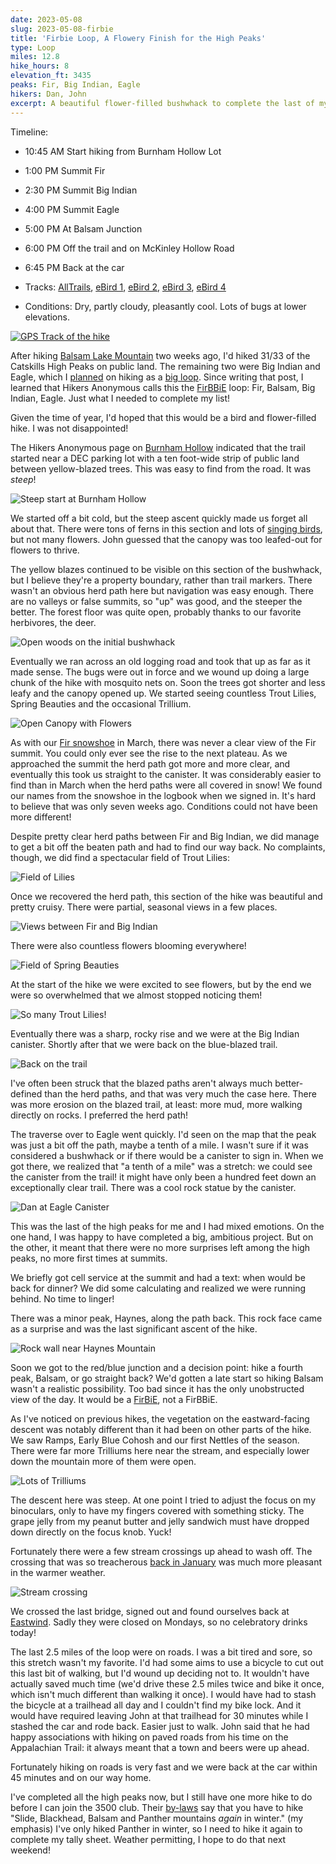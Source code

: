 ```yaml
---
date: 2023-05-08
slug: 2023-05-08-firbie
title: 'Firbie Loop, A Flowery Finish for the High Peaks'
type: Loop
miles: 12.8
hike_hours: 8
elevation_ft: 3435
peaks: Fir, Big Indian, Eagle
hikers: Dan, John
excerpt: A beautiful flower-filled bushwhack to complete the last of my high peaks.
---
```


Timeline:

- 10:45 AM Start hiking from Burnham Hollow Lot
- 1:00 PM Summit Fir
- 2:30 PM Summit Big Indian
- 4:00 PM Summit Eagle
- 5:00 PM At Balsam Junction
- 6:00 PM Off the trail and on McKinley Hollow Road
- 6:45 PM Back at the car

- Tracks: [AllTrails], [eBird 1], [eBird 2], [eBird 3], [eBird 4]
- Conditions: Dry, partly cloudy, pleasantly cool. Lots of bugs at lower elevations.

[![GPS Track of the hike]({{site.baseurl}}/assets/2023-05-08-firbie/track.png)]({{site.baseurl}}/map/?hike=2023-05-08-firbie)

After hiking [Balsam Lake Mountain] two weeks ago, I'd hiked 31/33 of the Catskills High Peaks on public land. The  remaining two were Big Indian and Eagle, which I [planned] on hiking as a [big loop][alltrails-firbbie]. Since writing that post, I learned that Hikers Anonymous calls this the [FirBBiE] loop: Fir, Balsam, Big Indian, Eagle. Just what I needed to complete my list!

Given the time of year, I'd hoped that this would be a bird and flower-filled hike. I was not disappointed!

The Hikers Anonymous page on [Burnham Hollow] indicated that the trail started near a DEC parking lot with a ten foot-wide strip of public land between yellow-blazed trees. This was easy to find from the road. It was _steep_!

![Steep start at Burnham Hollow]({{site.baseurl}}/assets/2023-05-08-firbie/IMG_5295-steep-start.jpeg)

We started off a bit cold, but the steep ascent quickly made us forget all about that. There were tons of ferns in this section and lots of [singing birds][eBird 1], but not many flowers. John guessed that the canopy was too leafed-out for flowers to thrive.

The yellow blazes continued to be visible on this section of the bushwhack, but I believe they're a property boundary, rather than trail markers. There wasn't an obvious herd path here but navigation was easy enough. There are no valleys or false summits, so "up" was good, and the steeper the better. The forest floor was quite open, probably thanks to our favorite herbivores, the deer.

![Open woods on the initial bushwhack]({{site.baseurl}}/assets/2023-05-08-firbie/IMG_5296-open-woods.jpeg)

Eventually we ran across an old logging road and took that up as far as it made sense. The bugs were out in force and we wound up doing a large chunk of the hike with mosquito nets on. Soon the trees got shorter and less leafy and the canopy opened up. We started seeing countless Trout Lilies, Spring Beauties and the occasional Trillium.

![Open Canopy with Flowers]({{site.baseurl}}/assets/2023-05-08-firbie/IMG_5306-open-canopy-flowers.jpeg)

As with our [Fir snowshoe] in March, there was never a clear view of the Fir summit. You could only ever see the rise to the next plateau. As we approached the summit the herd path got more and more clear, and eventually this took us straight to the canister. It was considerably easier to find than in March when the herd paths were all covered in snow! We found our names from the snowshoe in the logbook when we signed in. It's hard to believe that was only seven weeks ago. Conditions could not have been more different!

Despite pretty clear herd paths between Fir and Big Indian, we did manage to get a bit off the beaten path and had to find our way back. No complaints, though, we did find a spectacular field of Trout Lilies:

![Field of Lilies]({{site.baseurl}}/assets/2023-05-08-firbie/IMG_5309-field-of-lilies.jpeg)

Once we recovered the herd path, this section of the hike was beautiful and pretty cruisy. There were partial, seasonal views in a few places.

![Views between Fir and Big Indian]({{site.baseurl}}/assets/2023-05-08-firbie/IMG_5314-exposure.jpeg)

There were also countless flowers blooming everywhere!

![Field of Spring Beauties]({{site.baseurl}}/assets/2023-05-08-firbie/IMG_5311-field-of-spring-beauties.jpeg)

At the start of the hike we were excited to see flowers, but by the end we were so overwhelmed that we almost stopped noticing them!

![So many Trout Lilies!]({{site.baseurl}}/assets/2023-05-08-firbie/IMG_5317-so-many-lilies.jpeg)

Eventually there was a sharp, rocky rise and we were at the Big Indian canister. Shortly after that we were back on the blue-blazed trail.

![Back on the trail]({{site.baseurl}}/assets/2023-05-08-firbie/IMG_5319-back-on-trail.jpeg)

I've often been struck that the blazed paths aren't always much better-defined than the herd paths, and that was very much the case here. There was more erosion on the blazed trail, at least: more mud, more walking directly on rocks. I preferred the herd path!

The traverse over to Eagle went quickly. I'd seen on the map that the peak was just a bit off the path, maybe a tenth of a mile. I wasn't sure if it was considered a bushwhack or if there would be a canister to sign in. When we got there, we realized that "a tenth of a mile" was a stretch: we could see the canister from the trail! it might have only been a hundred feet down an exceptionally clear trail. There was a cool rock statue by the canister.

![Dan at Eagle Canister]({{site.baseurl}}/assets/2023-05-08-firbie/eagle-can.JPG)

This was the last of the high peaks for me and I had mixed emotions. On the one hand, I was happy to have completed a big, ambitious project. But on the other, it meant that there were no more surprises left among the high peaks, no more first times at summits.

We briefly got cell service at the summit and had a text: when would be back for dinner? We did some calculating and realized we were running behind. No time to linger!

There was a minor peak, Haynes, along the path back. This rock face came as a surprise and was the last significant ascent of the hike.

![Rock wall near Haynes Mountain]({{site.baseurl}}/assets/2023-05-08-firbie/IMG_5324-haynes-rocks.jpeg)

Soon we got to the red/blue junction and a decision point: hike a fourth peak, Balsam, or go straight back? We'd gotten a late start so hiking Balsam wasn't a realistic possibility. Too bad since it has the only unobstructed view of the day. It would be a [FirBiE], not a FirBBiE.

As I've noticed on previous hikes, the vegetation on the eastward-facing descent was notably different than it had been on other parts of the hike. We saw Ramps, Early Blue Cohosh and our first Nettles of the season. There were far more Trilliums here near the stream, and especially lower down the mountain more of them were open.

![Lots of Trilliums]({{site.baseurl}}/assets/2023-05-08-firbie/IMG_5335-lots-of-trilliums.jpeg)

The descent here was steep. At one point I tried to adjust the focus on my binoculars, only to have my fingers covered with something sticky. The grape jelly from my peanut butter and jelly sandwich must have dropped down directly on the focus knob. Yuck!

Fortunately there were a few stream crossings up ahead to wash off. The crossing that was so treacherous [back in January][winter balsam] was much more pleasant in the warmer weather.

![Stream crossing]({{site.baseurl}}/assets/2023-05-08-firbie/IMG_5337-stream-crossing.jpeg)

We crossed the last bridge, signed out and found ourselves back at [Eastwind]. Sadly they were closed on Mondays, so no celebratory drinks today!

The last 2.5 miles of the loop were on roads. I was a bit tired and sore, so this stretch wasn't my favorite. I'd had some aims to use a bicycle to cut out this last bit of walking, but I'd wound up deciding not to. It wouldn't have actually saved much time (we'd drive these 2.5 miles twice and bike it once, which isn't much different than walking it once). I would have had to stash the bicycle at a trailhead all day and I couldn't find my bike lock. And it would have required leaving John at that trailhead for 30 minutes while I stashed the car and rode back. Easier just to walk. John said that he had happy associations with hiking on paved roads from his time on the Appalachian Trail: it always meant that a town and beers were up ahead.

Fortunately hiking on roads is very fast and we were back at the car within 45 minutes and on our way home.

I've completed all the high peaks now, but I still have one more hike to do before I can join the 3500 club. Their [by-laws] say that you have to hike "Slide, Blackhead, Balsam and Panther mountains _again_ in winter." (my emphasis) I've only hiked Panther in winter, so I need to hike it again to complete my tally sheet. Weather permitting, I hope to do that next weekend!

[AllTrails]: https://www.alltrails.com/explore/recording/afternoon-hike-7fea637--416
[eBird 1]: https://ebird.org/atlasny/checklist/S136787054
[eBird 2]: https://ebird.org/atlasny/checklist/S136787345
[eBird 3]: https://ebird.org/atlasny/checklist/S136787459
[eBird 4]: https://ebird.org/atlasny/checklist/S136787599
[Burnham Hollow]: https://hikersanonymous.org/burnham-hollow.html
[planned]: /catskills/2023/04/01/planning.html#big-indian
[firbie]: https://hikersanonymous.org/combinatorial.html?rpt=2#c35840
[firbbie]: https://hikersanonymous.org/combinatorial.html?rpt=2#c101376
[alltrails-firbbie]: https://www.alltrails.com/explore/trail/us/new-york/balsam-haynes-eagle-big-indian-and-fir-peaks-loop?mobileMap=false&ref=sidebar-static-map
[Balsam Lake Mountain]: /catskills/2023/04/25/2023-04-25-balsam-lake.html
[fir snowshoe]: /catskills/2023/03/18/2023-03-18-fir.html
[winter balsam]: /catskills/2023/01/14/2023-01-14-winter-balsam.html
[Eastwind]: https://www.eastwindhotels.com/oliverea-valley
[by-laws]: http://catskill-3500-club.org/membership.php

